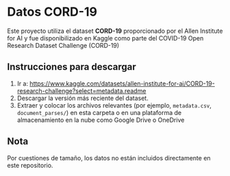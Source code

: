 # Datos CORD-19

Este proyecto utiliza el dataset **CORD-19** proporcionado por el Allen Institute for AI y fue disponibilizado en Kaggle como parte del COVID-19 Open Research Dataset Challenge (CORD-19)

## Instrucciones para descargar

1. Ir a: https://www.kaggle.com/datasets/allen-institute-for-ai/CORD-19-research-challenge?select=metadata.readme
2. Descargar la versión más reciente del dataset.
3. Extraer y colocar los archivos relevantes (por ejemplo, `metadata.csv`, `document_parses/`) en esta carpeta o en una plataforma de almacenamiento en la nube como Google Drive o OneDrive

## Nota

Por cuestiones de tamaño, los datos no están incluidos directamente en este repositorio.
